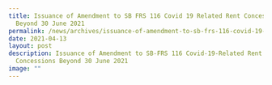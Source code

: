 ```yaml
---
title: Issuance of Amendment to SB FRS 116 Covid 19 Related Rent Concessions
  Beyond 30 June 2021
permalink: /news/archives/issuance-of-amendment-to-sb-frs-116-covid-19-related-rent-concessions-beyond/
date: 2021-04-13
layout: post
description: Issuance of Amendment to SB-FRS 116 Covid-19-Related Rent
  Concessions Beyond 30 June 2021
image: ""
---
```

